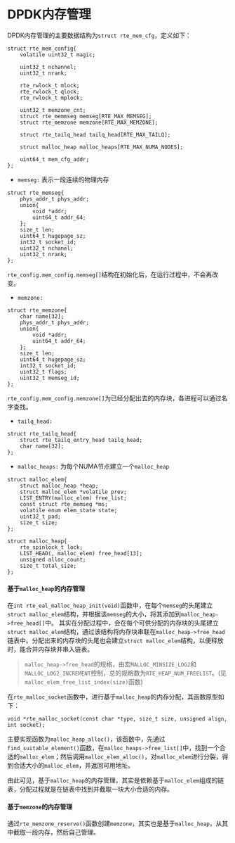 # DPDK内存管理

DPDK内存管理的主要数据结构为`struct rte_mem_cfg`，定义如下：
```
struct rte_mem_config{
	volatile uint32_t magic;

	uint32_t nchannel;
	uint32_t nrank;

	rte_rwlock_t mlock;
	rte_rwlock_t qlock;
	rte_rwlock_t mplock;

	uint32_t memzone_cnt;
	struct rte_memmseg memseg[RTE_MAX_MEMSEG];
	struct rte_memzone memzone[RTE_MAX_MEMZONE];

	struct rte_tailq_head tailq_head[RTE_MAX_TAILQ];

	struct malloc_heap malloc_heaps[RTE_MAX_NUMA_NODES];

	uint64_t mem_cfg_addr;
};
```

+ `memseg:` 表示一段连续的物理内存
```
struct rte_memseg{
	phys_addr_t phys_addr;
	union{
		void *addr;
		uint64_t addr_64;
	};
	size_t len;
	uint64_t hugepage_sz;
	int32_t socket_id;
	uint32_t nchanel;
	uint32_t nrank;
};
```
`rte_config.mem_config.memseg[]`结构在初始化后，在运行过程中，不会再改变。

+ `memzone:`
```
struct rte_memzone{
	char name[32];
	phys_addr_t phys_addr;
	union{
		void *addr;
		uint64_t addr_64;
	};
	size_t len;
	uint64_t hugepage_sz;
	int32_t socket_id;
	uint32_t flags;
	uint32_t memseg_id;
};
```
`rte_config.mem_config.memzone[]`为已经分配出去的内存块，各进程可以通过名字查找。

+ `tailq_head:`
```
struct rte_tailq_head{
	struct rte_tailq_entry_head tailq_head;
	char name[32];
};
```

+ `malloc_heaps:` 为每个NUMA节点建立一个`malloc_heap`
```
struct malloc_elem{
	struct malloc_heap *heap;
	struct malloc_elem *volatile prev;
	LIST_ENTRY(malloc_elem) free_list;
	const struct rte_memseg *ms;
	volatile enum elem_state state;
	uint32_t pad;
	size_t size;
};

struct malloc_heap{
	rte_spinlock_t lock;
	LIST_HEAD(, malloc_elem) free_head[13];
	unsigned alloc_count;
	size_t total_size;
};
```

#### 基于`malloc_heap`的内存管理
在`int rte_eal_malloc_heap_init(void)`函数中，在每个`memseg`的头尾建立`struct malloc_elem`结构，并根据该`memseg`的大小，将其添加到`malloc_heap->free_head[]`中。
其实在分配过程中，会在每个可供分配的内存块的头尾建立`struct malloc_elem`结构，通过该结构将内存块串联在`malloc_heap->free_head`链表中。分配出来的内存块的头尾也会建立`struct malloc_elem`结构，以便释放时，能合并内存块并串入链表。

> `malloc_heap->free_head`的规格，由宏`MALLOC_MINSIZE_LOG2`和`MALLOC_LOG2_INCREMENT`控制，总的规格数为`RTE_HEAP_NUM_FREELIST`。(见`malloc_elem_free_list_index(size)`函数)

在`rte_malloc_socket`函数中，进行基于`malloc_heap`的内存分配，其函数原型如下：
```
void *rte_malloc_socket(const char *type, size_t size, unsigned align, int socket);
```
主要实现函数为`malloc_heap_alloc()`，该函数中，先通过`find_suitable_element()`函数，在`malloc_heaps->free_list[]`中，找到一个合适的`malloc_elem`；然后调用`malloc_elem_alloc()`，对`malloc_elem`进行分裂，得到合适大小的`malloc_elem`，并返回可用地址。

由此可见，基于`malloc_heap`的内存管理，其实是依赖基于`malloc_elem`组成的链表，分配过程就是在链表中找到并截取一块大小合适的内存。

#### 基于`memzone`的内存管理
通过`rte_memzone_reserve()`函数创建`memzone`，其实也是基于`malloc_heap`，从其中截取一段内存，然后自己管理。


